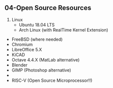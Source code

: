 ## 04-Open Source Resources
1. Linux
	* Ubuntu 18.04 LTS
	* Arch Linux (with RealTime Kernel Extension)
* FreeBSD (where needed)
* Chromium
* LibreOffice 5.X
* KiCAD
* Octave 4.4.X (MatLab alternative)
* Blender
* GIMP (Photoshop alternative)
*
* RISC-V (Open Source Microprocessor!!)
